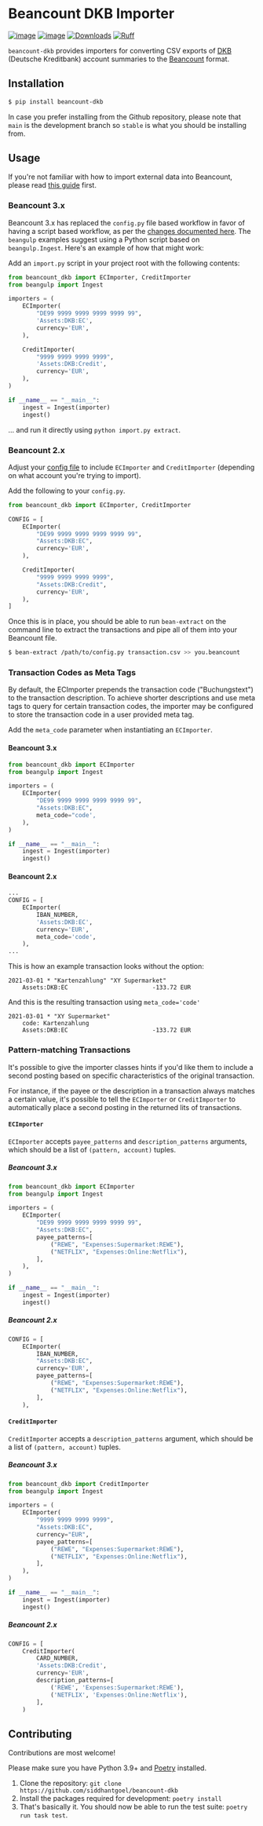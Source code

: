 # Beancount DKB Importer

[![image](https://img.shields.io/pypi/v/beancount-dkb.svg)](https://pypi.python.org/pypi/beancount-dkb)
[![image](https://img.shields.io/pypi/pyversions/beancount-dkb.svg)](https://pypi.python.org/pypi/beancount-dkb)
[![Downloads](https://static.pepy.tech/badge/beancount-dkb)](https://pepy.tech/project/beancount-dkb)
[![Ruff](https://img.shields.io/endpoint?url=https://raw.githubusercontent.com/astral-sh/ruff/main/assets/badge/v2.json)](https://github.com/astral-sh/ruff)

`beancount-dkb` provides importers for converting CSV exports of [DKB] (Deutsche
Kreditbank) account summaries to the [Beancount] format.

## Installation

```sh
$ pip install beancount-dkb
```

In case you prefer installing from the Github repository, please note that `main` is the
development branch so `stable` is what you should be installing from.

## Usage

If you're not familiar with how to import external data into Beancount, please read
[this guide] first.

### Beancount 3.x

Beancount 3.x has replaced the `config.py` file based workflow in favor of having a
script based workflow, as per the [changes documented here]. The `beangulp` examples
suggest using a Python script based on `beangulp.Ingest`. Here's an example of how that
might work:

Add an `import.py` script in your project root with the following contents:

```python
from beancount_dkb import ECImporter, CreditImporter
from beangulp import Ingest

importers = (
    ECImporter(
        "DE99 9999 9999 9999 9999 99",
        'Assets:DKB:EC',
        currency='EUR',
    ),

    CreditImporter(
        "9999 9999 9999 9999",
        'Assets:DKB:Credit',
        currency='EUR',
    ),
)

if __name__ == "__main__":
    ingest = Ingest(importer)
    ingest()
```

... and run it directly using `python import.py extract`.

### Beancount 2.x

Adjust your [config file] to include `ECImporter` and `CreditImporter`
(depending on what account you're trying to import).

Add the following to your `config.py`.

```python
from beancount_dkb import ECImporter, CreditImporter

CONFIG = [
    ECImporter(
        "DE99 9999 9999 9999 9999 99",
        "Assets:DKB:EC",
        currency='EUR',
    ),

    CreditImporter(
        "9999 9999 9999 9999",
        "Assets:DKB:Credit",
        currency='EUR',
    ),
]
```

Once this is in place, you should be able to run `bean-extract` on the command
line to extract the transactions and pipe all of them into your Beancount file.

```sh
$ bean-extract /path/to/config.py transaction.csv >> you.beancount
```

### Transaction Codes as Meta Tags

By default, the ECImporter prepends the transaction code ("Buchungstext") to the
transaction description. To achieve shorter descriptions and use meta tags to query for
certain transaction codes, the importer may be configured to store the transaction code
in a user provided meta tag.

Add the `meta_code` parameter when instantiating an `ECImporter`.

#### Beancount 3.x

```python
from beancount_dkb import ECImporter
from beangulp import Ingest

importers = (
    ECImporter(
        "DE99 9999 9999 9999 9999 99",
        "Assets:DKB:EC",
        meta_code="code',
    ),
)

if __name__ == "__main__":
    ingest = Ingest(importer)
    ingest()
```

#### Beancount 2.x

```python
...
CONFIG = [
    ECImporter(
        IBAN_NUMBER,
        'Assets:DKB:EC',
        currency='EUR',
        meta_code='code',
    ),
...
```

This is how an example transaction looks without the option:

```beancount
2021-03-01 * "Kartenzahlung" "XY Supermarket"
    Assets:DKB:EC                        -133.72 EUR
```

And this is the resulting transaction using `meta_code='code'`

```beancount
2021-03-01 * "XY Supermarket"
    code: Kartenzahlung
    Assets:DKB:EC                        -133.72 EUR
```

### Pattern-matching Transactions

It's possible to give the importer classes hints if you'd like them to include a
second posting based on specific characteristics of the original transaction.

For instance, if the payee or the description in a transaction always matches a
certain value, it's possible to tell the `ECImporter` or `CreditImporter` to
automatically place a second posting in the returned lits of transactions.

#### `ECImporter`

`ECImporter` accepts `payee_patterns` and `description_patterns` arguments, which should
be a list of `(pattern, account)` tuples.

##### Beancount 3.x

```python
from beancount_dkb import ECImporter
from beangulp import Ingest

importers = (
    ECImporter(
        "DE99 9999 9999 9999 9999 99",
        "Assets:DKB:EC",
        payee_patterns=[
            ("REWE", "Expenses:Supermarket:REWE"),
            ("NETFLIX", "Expenses:Online:Netflix"),
        ],
    ),
)

if __name__ == "__main__":
    ingest = Ingest(importer)
    ingest()
```

##### Beancount 2.x

```python
CONFIG = [
    ECImporter(
        IBAN_NUMBER,
        "Assets:DKB:EC",
        currency='EUR',
        payee_patterns=[
            ("REWE", "Expenses:Supermarket:REWE"),
            ("NETFLIX", "Expenses:Online:Netflix"),
        ],
    ),
```

#### `CreditImporter`

`CreditImporter` accepts a `description_patterns` argument, which should be a list of
`(pattern, account)` tuples.

##### Beancount 3.x

```python
from beancount_dkb import CreditImporter
from beangulp import Ingest

importers = (
    ECImporter(
        "9999 9999 9999 9999",
        "Assets:DKB:EC",
        currency="EUR",
        payee_patterns=[
            ("REWE", "Expenses:Supermarket:REWE"),
            ("NETFLIX", "Expenses:Online:Netflix"),
        ],
    ),
)

if __name__ == "__main__":
    ingest = Ingest(importer)
    ingest()
```

##### Beancount 2.x

```python
CONFIG = [
    CreditImporter(
        CARD_NUMBER,
        'Assets:DKB:Credit',
        currency='EUR',
        description_patterns=[
            ('REWE', 'Expenses:Supermarket:REWE'),
            ('NETFLIX', 'Expenses:Online:Netflix'),
        ],
    )
```

## Contributing

Contributions are most welcome!

Please make sure you have Python 3.9+ and [Poetry] installed.

1. Clone the repository: `git clone https://github.com/siddhantgoel/beancount-dkb`
2. Install the packages required for development: `poetry install`
3. That's basically it. You should now be able to run the test suite: `poetry run task test`.

[Beancount]: http://furius.ca/beancount/
[DKB]: https://www.dkb.de
[Poetry]: https://python-poetry.org/
[changes documented here]: https://docs.google.com/document/d/1O42HgYQBQEna6YpobTqszSgTGnbRX7RdjmzR2xumfjs/edit#heading=h.hjzt0c6v8pfs
[config file]: https://beancount.github.io/docs/importing_external_data.html#configuration
[this guide]: https://beancount.github.io/docs/importing_external_data.html
